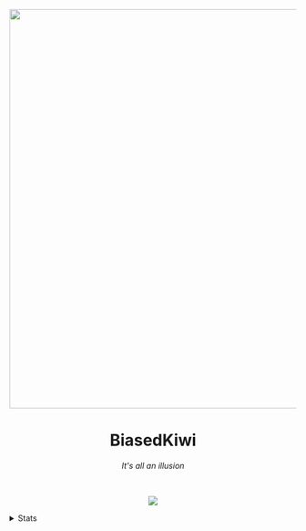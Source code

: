 <p align="center"><img src="https://cdn.discordapp.com/attachments/1028671950698053692/1033456850470977536/wallpaperflare.com_wallpaper.jpg"
                        width=700></p>               
<h1 align="center">
BiasedKiwi
</h1>

<p align="center"><i>It's all an illusion</i></p>
</br>
<p align="center"><img src="https://lanyard.cnrad.dev/api/681035084400295970?hideStatus=true&idleMessage=It%27s%20all%20an%20illusion.&borderRadius=10px&animated=true"></p>

<details>
<summary>
Stats
</summary>
</br>

<p align="center"><img src="https://github-readme-stats.vercel.app/api?username=BiasedKiwi&theme=dark&hide_border=true"></p>
<p align="center"><img src="https://github-readme-stats.vercel.app/api/top-langs/?username=BiasedKiwi&layout=compact&theme=dark&hide_border=true"></p>
</details>
